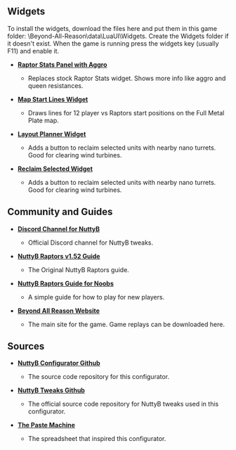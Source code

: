 ## Widgets

To install the widgets, download the files here and put them in this game folder: \Beyond-All-Reason\data\LuaUI\Widgets. Create the Widgets folder if it doesn't exist. When the game is running press the widgets key (usually F11) and enable it.

*   **[Raptor Stats Panel with Aggro](https://gist.github.com/tetrisface/2f99f5a5b179e3ac42e7e63825880713)**
    *   Replaces stock Raptor Stats widget. Shows more info like aggro and queen resistances.
 
*   **[Map Start Lines Widget](https://gist.github.com/rcorex/15ac19cad881b85d2d1e8c1f482b9525)**
    *   Draws lines for 12 player vs Raptors start positions on the Full Metal Plate map.

*   **[Layout Planner Widget](https://github.com/noryon/BARLayoutPlanner)**
    *   Adds a button to reclaim selected units with nearby nano turrets. Good for clearing wind turbines.
   
*   **[Reclaim Selected Widget](https://github.com/manshanko/bar-widgets/blob/defae648f8c3a7ae4e06de6af241e0037bab3b20/cmd_reclaim_selected.lua)**
    *   Adds a button to reclaim selected units with nearby nano turrets. Good for clearing wind turbines.

## Community and Guides

*   **[Discord Channel for NuttyB](https://discord.com/channels/549281623154229250/1168959237641216131)**
    *   Official Discord channel for NuttyB tweaks.
 
*   **[NuttyB Raptors v1.52 Guide](https://docs.google.com/document/d/1hNRO7ZIpy76v2aBitme2VgR0H0dw1nKilAQELgnaOV4/)**
    *   The Original NuttyB Raptors guide.

*   **[NuttyB Raptors Guide for Noobs](https://docs.google.com/document/d/11FfEiKAjp0NSKTwvmywqUNefrOqVapnW5e3o5azSmXY/)**
    *   A simple guide for how to play for new players.

*   **[Beyond All Reason Website](https://www.beyondallreason.info/)**
    *   The main site for the game. Game replays can be downloaded here.

## Sources

*   **[NuttyB Configurator Github](https://github.com/rcorex/nuttyb-config)**
    *   The source code repository for this configurator.

*   **[NuttyB Tweaks Github](https://github.com/Backbash/NuttyB-Raptors)**
    *   The official source code repository for NuttyB tweaks used in this configurator.

*   **[The Paste Machine](https://docs.google.com/spreadsheets/d/1QSVsuAAMhBrhiZdTihVfSCwPzbbZWDLCtXWP23CU0ko/edit#gid=0)**
    *   The spreadsheet that inspired this configurator.
